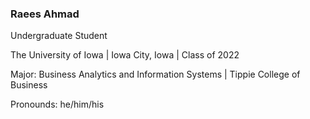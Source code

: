 ### Raees Ahmad

Undergraduate Student


The University of Iowa | Iowa City, Iowa | Class of 2022


Major: Business Analytics and Information Systems | Tippie College of Business


Pronounds: he/him/his
